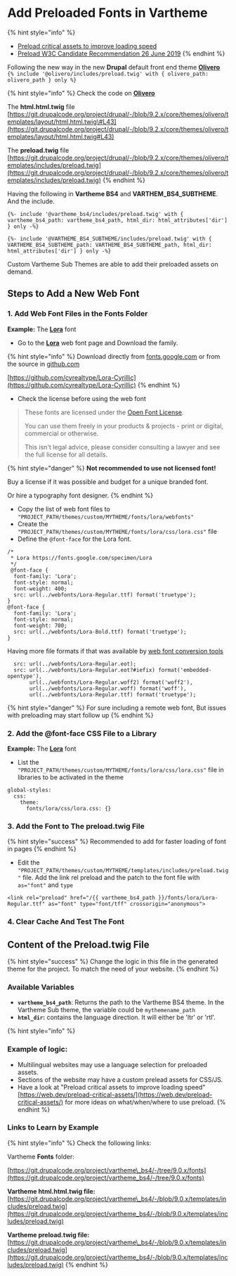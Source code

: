 # Add Preloaded Fonts in Vartheme



{% hint style="info" %}
* [Preload critical assets to improve loading speed](https://web.dev/preload-critical-assets/)
* [Preload W3C Candidate Recommendation 26 June 2019](https://www.w3.org/TR/preload/)
{% endhint %}

Following the new way in the new **Drupal** default front end theme [**Olivero**](https://www.drupal.org/project/olivero)  
`{% include '@olivero/includes/preload.twig' with { olivero_path: olivero_path } only %}`

{% hint style="info" %}
Check the code on [**Olivero**](https://www.drupal.org/project/olivero) 

The **html.html.twig** file [https://git.drupalcode.org/project/drupal/-/blob/9.2.x/core/themes/olivero/templates/layout/html.html.twig\#L43](https://git.drupalcode.org/project/drupal/-/blob/9.2.x/core/themes/olivero/templates/layout/html.html.twig#L43)

The **preload.twig** file [https://git.drupalcode.org/project/drupal/-/blob/9.2.x/core/themes/olivero/templates/includes/preload.twig](https://git.drupalcode.org/project/drupal/-/blob/9.2.x/core/themes/olivero/templates/includes/preload.twig)
{% endhint %}

Having the following in **Vartheme BS4** and **VARTHEM\_BS4\_SUBTHEME**. And the include.

```text
{%- include '@vartheme_bs4/includes/preload.twig' with { vartheme_bs4_path: vartheme_bs4_path, html_dir: html_attributes['dir'] } only -%}

```

```text
{%- include '@VARTHEME_BS4_SUBTHEME/includes/preload.twig' with { VARTHEME_BS4_SUBTHEME_path: VARTHEME_BS4_SUBTHEME_path, html_dir: html_attributes['dir'] } only -%}
```

  
Custom Vartheme Sub Themes are able to add their preloaded assets on demand.

## Steps to Add a New Web Font

### 1. Add Web Font Files in the Fonts Folder

**Example:** The [**Lora**](https://fonts.google.com/specimen/Lora) font

* Go to the [**Lora**](https://fonts.google.com/specimen/Lora) web font page and Download the family.

{% hint style="info" %}
Download directly from [fonts.google.com](https://fonts.google.com/specimen/Lora#glyphs) or from the source in [github.com](https://github.com/cyrealtype/Lora-Cyrillic)

[https://github.com/cyrealtype/Lora-Cyrillic](https://github.com/cyrealtype/Lora-Cyrillic)
{% endhint %}

* Check the license before using the web font

> These fonts are licensed under the [Open Font License](https://scripts.sil.org/cms/scripts/page.php?site_id=nrsi&id=OFL).
>
> You can use them freely in your products & projects - print or digital, commercial or otherwise.
>
> This isn't legal advice, please consider consulting a lawyer and see the full license for all details.

{% hint style="danger" %}
**Not recommended to use not licensed font!**

Buy a license if it was possible and budget for a unique branded font.

Or hire a typography font designer.
{% endhint %}

* Copy the list of web font files to `"PROJECT_PATH/themes/custom/MYTHEME/fonts/lora/webfonts"`
* Create the `"PROJECT_PATH/themes/custom/MYTHEME/fonts/lora/css/lora.css"` file
* Define the `@font-face` for the Lora font. 

```text
/*
 * Lora https://fonts.google.com/specimen/Lora
 */
 @font-face {
  font-family: 'Lora';
  font-style: normal;
  font-weight: 400;
  src: url(../webfonts/Lora-Regular.ttf) format('truetype');
}
@font-face {
  font-family: 'Lora';
  font-style: normal;
  font-weight: 700;
  src: url(../webfonts/Lora-Bold.ttf) format('truetype');
}
```

Having more file formats if that was available by [web font conversion tools](https://www.google.com/search?q=webfont+converter+tools&newwindow=1&client=ubuntu&biw=1864&bih=851&sxsrf=ALeKk01rUKpiornNNqbuM8ibJ2Rhr7aaIw%3A1629794566305&ei=BrEkYd74Eb2C9u8Puc6ouAM&oq=webfont+converter+tools&gs_lcp=Cgdnd3Mtd2l6EAM6BwgAEEcQsANKBAhBGABQpUpYpUpgoV1oAXACeACAAZEBiAGKApIBAzAuMpgBAKABAcgBCMABAQ&sclient=gws-wiz&ved=0ahUKEwjek7nxocnyAhU9gf0HHTknCjcQ4dUDCA8&uact=5)

```text
  src: url(../webfonts/Lora-Regular.eot);
  src: url(../webfonts/Lora-Regular.eot?#iefix) format('embedded-opentype'),
       url(../webfonts/Lora-Regular.woff2) format('woff2'),
       url(../webfonts/Lora-Regular.woff) format('woff'),
       url(../webfonts/Lora-Regular.ttf) format('truetype');
```

{% hint style="danger" %}
For sure including a remote web font, But issues with preloading may start follow up
{% endhint %}

### 2. Add the @font-face CSS File to a Library

**Example:** The [**Lora**](https://fonts.google.com/specimen/Lora) font

* List the `"PROJECT_PATH/themes/custom/MYTHEME/fonts/lora/css/lora.css"` file in libraries to be activated in the theme

```text
global-styles:
  css:
    theme:
      fonts/lora/css/lora.css: {}
```

### 3. Add the Font to The preload.twig File

{% hint style="success" %}
Recommended to add for faster loading of font in pages
{% endhint %}

* Edit the `"PROJECT_PATH/themes/custom/MYTHEME/templates/includes/preload.twig"` file. Add the link rel preload and the patch to the font file with `as="font"` and `type`

```text
<link rel="preload" href="/{{ vartheme_bs4_path }}/fonts/lora/Lora-Regular.ttf" as="font" type="font/tff" crossorigin="anonymous">
```

### 4. Clear Cache And Test The Font

## Content of the Preload.twig File

{% hint style="success" %}
Change the logic in this file in the generated theme for the project. To match the need of your website.
{% endhint %}

### Available Variables

* **`vartheme_bs4_path`**: Returns the path to the Vartheme BS4 theme. In the Vartheme Sub theme, the variable could be `mythemename_path`
* **`html_dir`:** contains the language direction. It will either be 'ltr' or 'rtl'.

{% hint style="info" %}
### **Example of logic:**

* Multilingual websites may use a language selection for preloaded assets.
* Sections of the website may have a custom prelead assets for CSS/JS.
* Have a look at "Preload critical assets to improve loading speed" [https://web.dev/preload-critical-assets/](https://web.dev/preload-critical-assets/) for more ideas on what/when/where to use preload.
{% endhint %}

### Links to Learn by Example

{% hint style="info" %}
Check the following links: 

Vartheme **Fonts** folder:

[https://git.drupalcode.org/project/vartheme\_bs4/-/tree/9.0.x/fonts](https://git.drupalcode.org/project/vartheme_bs4/-/tree/9.0.x/fonts)

**Vartheme html.html.twig file:** [https://git.drupalcode.org/project/vartheme\_bs4/-/blob/9.0.x/templates/includes/preload.twig](https://git.drupalcode.org/project/vartheme_bs4/-/blob/9.0.x/templates/includes/preload.twig)

**Vartheme  preload.twig file:** [https://git.drupalcode.org/project/vartheme\_bs4/-/blob/9.0.x/templates/includes/preload.twig](https://git.drupalcode.org/project/vartheme_bs4/-/blob/9.0.x/templates/includes/preload.twig)
{% endhint %}

